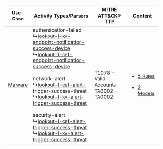 |    Use-Case    | Activity Types/Parsers    | MITRE ATT&CK® TTP    | Content    |
|:----:| ---- | ---- | ---- |
| [Malware](../../../UseCases/uc_malware.md) |  authentication-failed<br> ↳[lookout-l-kv-endpoint-notification-success-device](Ps/pC_lookoutlkvendpointnotificationsuccessdevice.md)<br> ↳[lookout-l-cef-endpoint-notification-success-device](Ps/pC_lookoutlcefendpointnotificationsuccessdevice.md)<br><br> network-alert<br> ↳[lookout-l-cef-alert-trigger-success-threat](Ps/pC_lookoutlcefalerttriggersuccessthreat.md)<br> ↳[lookout-l-kv-alert-trigger-success-threat](Ps/pC_lookoutlkvalerttriggersuccessthreat.md)<br><br> security-alert<br> ↳[lookout-l-cef-alert-trigger-success-threat](Ps/pC_lookoutlcefalerttriggersuccessthreat.md)<br> ↳[lookout-l-kv-alert-trigger-success-threat](Ps/pC_lookoutlkvalerttriggersuccessthreat.md)<br> | T1078 - Valid Accounts<br>TA0002 - TA0002<br> | [<ul><li>5 Rules</li></ul><ul><li>2 Models</li></ul>](RM/r_m_lookout_lookout_Malware.md) |